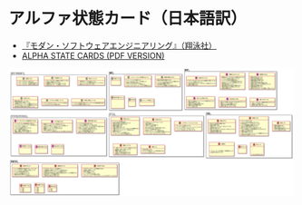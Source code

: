 # アルファ状態カード（日本語訳）

* [『モダン・ソフトウェアエンジニアリング』（翔泳社）](https://www.shoeisha.co.jp/book/detail/9784798165226)
* [ALPHA STATE CARDS (PDF VERSION)](https://www.ivarjacobson.com/publications/cards/alpha-state-cards-pdf-version)


![](cards.svg)

